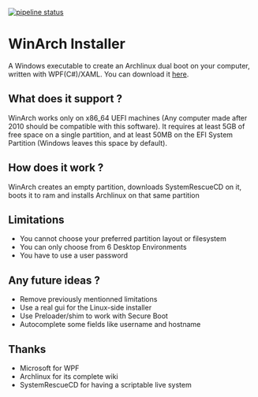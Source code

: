 [![pipeline status](https://gitlab.com/srgoti/winarch-installer/badges/master/pipeline.svg)](https://gitlab.com/srgoti/winarch-installer/-/commits/master)
# WinArch Installer
A Windows executable to create an Archlinux dual boot on your computer, written with WPF(C#)/XAML. You can download it [here](https://gitlab.com/srgoti/winarch-installer/-/releases).

## What does it support ?
WinArch works only on x86_64 UEFI machines (Any computer made after 2010 should be compatible with this software).
It requires at least 5GB of free space on a single partition, and at least 50MB on the EFI System Partition (Windows leaves this space by default).

## How does it work ?
WinArch creates an empty partition, downloads SystemRescueCD on it, boots it to ram and installs Archlinux on that same partition

## Limitations
- You cannot choose your preferred partition layout or filesystem
- You can only choose from 6 Desktop Environments
- You have to use a user password

## Any future ideas ?
- Remove previously mentionned limitations
- Use a real gui for the Linux-side installer
- Use Preloader/shim to work with Secure Boot
- Autocomplete some fields like username and hostname

## Thanks
- Microsoft for WPF
- Archlinux for its complete wiki
- SystemRescueCD for having a scriptable live system

